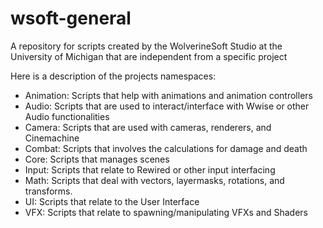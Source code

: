 # wsoft-general
A repository for scripts created by the WolverineSoft Studio at the University of Michigan that are independent from a specific project

Here is a description of the projects namespaces:
- Animation: Scripts that help with animations and animation controllers
- Audio: Scripts that are used to interact/interface with Wwise or other Audio functionalities
- Camera: Scripts that are used with cameras, renderers, and Cinemachine
- Combat: Scripts that involves the calculations for damage and death
- Core: Scripts that manages scenes
- Input: Scripts that relate to Rewired or other input interfacing
- Math: Scripts that deal with vectors, layermasks, rotations, and transforms.
- UI: Scripts that relate to the User Interface
- VFX: Scripts that relate to spawning/manipulating VFXs and Shaders
